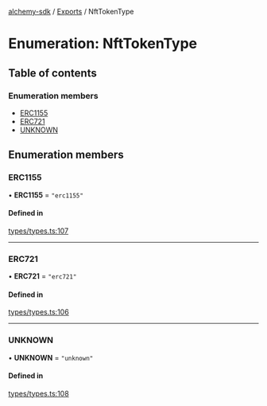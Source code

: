 [alchemy-sdk](../README.md) / [Exports](../modules.md) / NftTokenType

# Enumeration: NftTokenType

## Table of contents

### Enumeration members

- [ERC1155](NftTokenType.md#erc1155)
- [ERC721](NftTokenType.md#erc721)
- [UNKNOWN](NftTokenType.md#unknown)

## Enumeration members

### ERC1155

• **ERC1155** = `"erc1155"`

#### Defined in

[types/types.ts:107](https://github.com/alchemyplatform/alchemy-sdk-js/blob/31c6d92/src/types/types.ts#L107)

___

### ERC721

• **ERC721** = `"erc721"`

#### Defined in

[types/types.ts:106](https://github.com/alchemyplatform/alchemy-sdk-js/blob/31c6d92/src/types/types.ts#L106)

___

### UNKNOWN

• **UNKNOWN** = `"unknown"`

#### Defined in

[types/types.ts:108](https://github.com/alchemyplatform/alchemy-sdk-js/blob/31c6d92/src/types/types.ts#L108)
